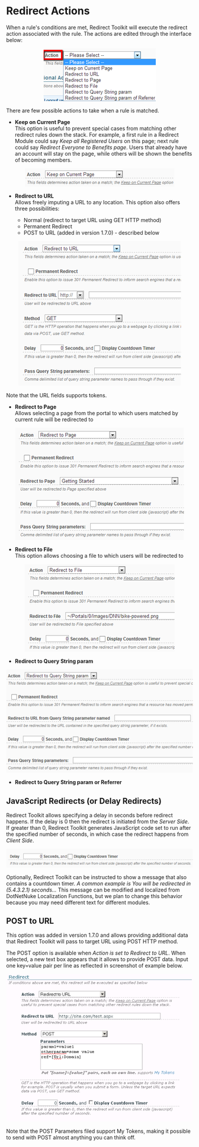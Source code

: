 # Redirect Actions

When a rule's conditions are met, Redirect Toolkit will execute the redirect action associated with the rule. The actions are edited through the interface below:


<div style="text-align:center">

![](../assets/redirect-actions.png)

</div>

There are few possible actions to take when a rule is matched.

* **Keep on Current Page**<br>
This option is useful to prevent special cases from matching other redirect rules down the stack. For example, a first rule in a Redirect Module could say *Keep all Registered Users* on this page; next rule could say *Redirect Everyone to Benefits page*. Users that already have an account will stay on the page, while others will be shown the benefits of becoming members.

<div style="text-align:center">

![](../assets/keep-on-current-page.png)

</div>


* **Redirect to URL**<br>
Allows freely imputing a URL to any location. This option also offers three possibilities:

    * Normal (redirect to target URL using GET HTTP method)
    * Permanent Redirect
    * POST to URL (added in version 1.7.0) - described below

<div style="text-align:center">

![](../assets/redirect-to-url.png)

</div>

Note that the URL fields supports tokens.

* **Redirect to Page**<br>
Allows selecting a page from the portal to which users matched by current rule will be redirected to

<div style="text-align:center">

![](../assets/redirect-to-page.png)

</div>

* **Redirect to File**<br>
This option allows choosing a file to which users will be redirected to

<div style="text-align:center">

![](../assets/redirect-to-file.png)

</div>

* **Redirect to Query String param**

<div style="text-align:center">

![](../assets/redirect-to-query-string-param.png)

</div>

* **Redirect to Query String param or Referrer**

## JavaScript Redirects (or Delay Redirects) 

Redirect Toolkit allows specifying a delay in seconds before redirect happens. If the delay is 0 then the redirect is initiated from the *Server Side*. If greater than 0, Redirect Toolkit generates JavaScript code set to run after the specified number of seconds, in which case the redirect happens from *Client Side*.

<div style="text-align:center">

![](../assets/delay-redirects.png)

</div>

Optionally, Redirect Toolkit can be instructed to show a message that also contains a countdown timer. *A common example is You will be redirected in (5.4.3.2.1) seconds...*
This message can be modified and localized from DotNetNuke Localization Functions, but we plan to change this behavior because you may need different text for different modules.

## POST to URL
This option was added in version 1.7.0 and allows providing additional data that Redirect Toolkit will pass to target URL using POST HTTP method.

The POST option is available when *Action is set to Redirect to URL*. When selected, a new text box appears that it allows to provide POST data. Input one key=value pair per line as reflected in screenshot of example below.

<div style="text-align:center">

![](../assets/redirect-toolkit-post-redirect.png)

</div>

Note that the POST Parameters filed support My Tokens, making it possible to send with POST almost anything you can think off.
